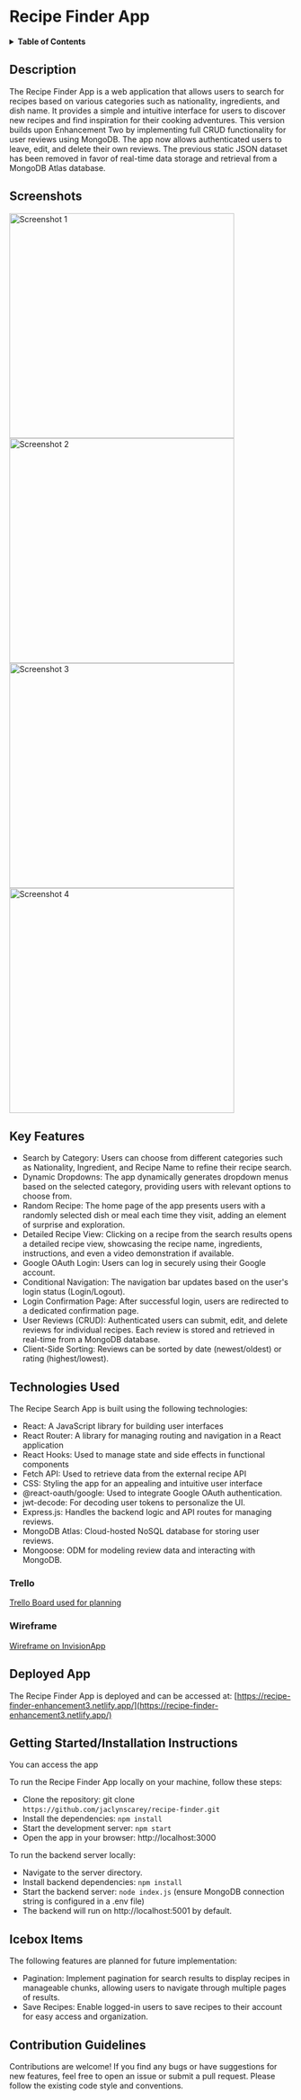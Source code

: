 # Recipe Finder App

<details>
<summary><strong>Table of Contents</strong></summary>

- [Description](#description)
- [Screenshots](#screenshots)
- [Key Features](#key-features)
- [Technologies Used](#technologies-used)
- [Deployed App](#deployed-app)
- [Getting Started/Installation Instructions](#getting-startedinstallation-instructions)
- [Icebox Items](#icebox-items)
- [Contribution Guidelines](#contribution-guidelines)

</details>


## Description

The Recipe Finder App is a web application that allows users to search for recipes based on various categories such as nationality, ingredients, and dish name. It provides a simple and intuitive interface for users to discover new recipes and find inspiration for their cooking adventures. This version builds upon Enhancement Two by implementing full CRUD functionality for user reviews using MongoDB. The app now allows authenticated users to leave, edit, and delete their own reviews. The previous static JSON dataset has been removed in favor of real-time data storage and retrieval from a MongoDB Atlas database.


## Screenshots

<a href="https://github.com/user-attachments/assets/06fca30f-8449-42fc-9b8c-e81ceea31989" target="_blank">
  <img src="https://github.com/user-attachments/assets/06fca30f-8449-42fc-9b8c-e81ceea31989" alt="Screenshot 1" width="400">
</a>
<a href="https://github.com/user-attachments/assets/a974f2af-5898-4d68-a3a0-7357d442f165" target="_blank">
  <img src="https://github.com/user-attachments/assets/a974f2af-5898-4d68-a3a0-7357d442f165" alt="Screenshot 2" width="400">
</a>
<a href="https://github.com/user-attachments/assets/cf49b53e-d650-4337-b78c-ef3c77726859" target="_blank">
  <img src="https://github.com/user-attachments/assets/cf49b53e-d650-4337-b78c-ef3c77726859" alt="Screenshot 3" width="400">
</a>
<a href="https://github.com/user-attachments/assets/e13f2afd-cf87-491d-91ee-8976e28affac" target="_blank">
  <img src="https://github.com/user-attachments/assets/e13f2afd-cf87-491d-91ee-8976e28affac" alt="Screenshot 4" width="400">
</a>

## Key Features

* Search by Category: Users can choose from different categories such as Nationality, Ingredient, and Recipe Name to refine their recipe search.
* Dynamic Dropdowns: The app dynamically generates dropdown menus based on the selected category, providing users with relevant options to choose from.
* Random Recipe: The home page of the app presents users with a randomly selected dish or meal each time they visit, adding an element of surprise and exploration.
* Detailed Recipe View: Clicking on a recipe from the search results opens a detailed recipe view, showcasing the recipe name, ingredients, instructions, and even a video demonstration if available.
* Google OAuth Login: Users can log in securely using their Google account.
* Conditional Navigation: The navigation bar updates based on the user's login status (Login/Logout).
* Login Confirmation Page: After successful login, users are redirected to a dedicated confirmation page.
* User Reviews (CRUD): Authenticated users can submit, edit, and delete reviews for individual recipes. Each review is stored and retrieved in real-time from a MongoDB database.
* Client-Side Sorting: Reviews can be sorted by date (newest/oldest) or rating (highest/lowest).


## Technologies Used

The Recipe Search App is built using the following technologies:

* React: A JavaScript library for building user interfaces
* React Router: A library for managing routing and navigation in a React application
* React Hooks: Used to manage state and side effects in functional components
* Fetch API: Used to retrieve data from the external recipe API
* CSS: Styling the app for an appealing and intuitive user interface
* @react-oauth/google: Used to integrate Google OAuth authentication.
* jwt-decode: For decoding user tokens to personalize the UI.
* Express.js: Handles the backend logic and API routes for managing reviews.
* MongoDB Atlas: Cloud-hosted NoSQL database for storing user reviews.
* Mongoose: ODM for modeling review data and interacting with MongoDB.

### Trello
<a href="https://trello.com/b/WRdU0BgY/recipe-finder" target="_blank">Trello Board used for planning</a>

### Wireframe
<a href="https://jaclyncarey408912.invisionapp.com/freehand/Recipe-Finder-9yt2mMkp?dsid_h=d82b6d4b57232ef1cc95a482004d55b423cb027887f1e3b6a4434166699940c9&uid_h=2a43e32efedaef62e967be987ad6788bef9c5eae9eee07812571aafb89f1ebfb" target="_blank">Wireframe on InvisionApp</a>


## Deployed App

The Recipe Finder App is deployed and can be accessed at: [https://recipe-finder-enhancement3.netlify.app/](https://recipe-finder-enhancement3.netlify.app/)

## Getting Started/Installation Instructions

You can access the app 

To run the Recipe Finder App locally on your machine, follow these steps:

* Clone the repository: git clone `https://github.com/jaclynscarey/recipe-finder.git`
* Install the dependencies: `npm install`
* Start the development server: `npm start`
* Open the app in your browser: http://localhost:3000

To run the backend server locally:
* Navigate to the server directory.
* Install backend dependencies: `npm install`
* Start the backend server: `node index.js` (ensure MongoDB connection string is configured in a .env file)
* The backend will run on http://localhost:5001 by default.


## Icebox Items

The following features are planned for future implementation:

* Pagination: Implement pagination for search results to display recipes in manageable chunks, allowing users to navigate through multiple pages of results.
* Save Recipes: Enable logged-in users to save recipes to their account for easy access and organization.


## Contribution Guidelines

Contributions are welcome! If you find any bugs or have suggestions for new features, feel free to open an issue or submit a pull request. Please follow the existing code style and conventions.
